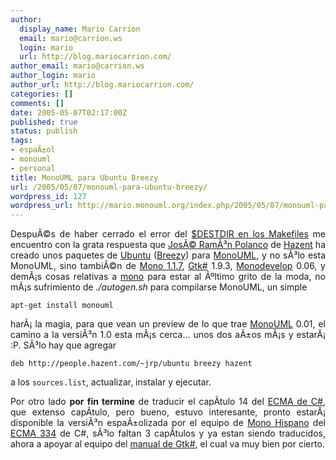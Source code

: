 ```yaml
---
author:
  display_name: Mario Carrion
  email: mario@carrion.ws
  login: mario
  url: http://blog.mariocarrion.com/
author_email: mario@carrion.ws
author_login: mario
author_url: http://blog.mariocarrion.com/
categories: []
comments: []
date: 2005-05-07T02:17:00Z
published: true
status: publish
tags:
- espaÃ±ol
- monouml
- personal
title: MonoUML para Ubuntu Breezy
url: /2005/05/07/monouml-para-ubuntu-breezy/
wordpress_id: 127
wordpress_url: http://mario.monouml.org/index.php/2005/05/07/monouml-para-ubuntu-breezy/
---
```


<div style="clear:both;"></div>
<p align="justify">DespuÃ©s de haber cerrado el error del <a href="http://bugzilla.monouml.org/show_bug.cgi?id=5">$DESTDIR en los Makefiles</a> me encuentro con la grata respuesta que <a href="http://people.hazent.com/~jrp/">JosÃ© RamÃ³n Polanco</a> de <a href="http://www.hazent.com/">Hazent</a> ha creado unos paquetes de <a href="http://www.ubuntulinux.org">Ubuntu</a> (<a href="http://www.ubuntulinux.org/wiki/BreezyBadger">Breezy</a>) para <a href="http://www.monouml.org">MonoUML</a>, y no sÃ³lo esta MonoUML, sino tambiÃ©n de <a href="http://www.go-mono.com/archive/1.1.7">Mono 1.1.7</a>, <a href="http://gtk-sharp.sourceforge.net">Gtk#</a> 1.9.3, <a href="http://www.monodevelop.com">Monodevelop</a> 0.06, y demÃ¡s cosas relativas a <a href="http://www.mono-project.com">mono</a> para estar al Ãºltimo grito de la moda, no mÃ¡s sufrimiento de <span style="font-style:italic;">./autogen.sh</span> para compilarse MonoUML, un simple</p>
<p align="justify"><code>apt-get install monouml</code></p>
<p align="justify">harÃ¡ la magia, para que vean un preview de lo que trae <a href="http://www.monouml.org">MonoUML</a> 0.01, el camino a la versiÃ³n 1.0 esta mÃ¡s cerca... unos dos aÃ±os mÃ¡s y estarÃ¡ :P. SÃ³lo hay que agregar </p>
<p><code>deb http://people.hazent.com/~jrp/ubuntu breezy hazent</code></p>
<p align="justify">a los <code>sources.list</code>, actualizar, instalar y ejecutar.</p>
<p align="justify">Por otro lado <span style="font-weight:bold;">por fin termine</span> de traducir el capÃ­tulo 14 del <a href="http://www.monohispano.org/ecma">ECMA de C#</a>, que extenso capÃ­tulo, pero bueno, estuvo interesante, pronto estarÃ¡ disponible la versiÃ³n espaÃ±olizada por el equipo de <a href="http://www.monohispano.org">Mono Hispano</a> del <a href="http://www.ecma-international.org/publications/standards/Ecma-334.">ECMA 334</a> de C#, sÃ³lo faltan 3 capÃ­tulos y ya estan siendo traducidos, ahora a apoyar al equipo del <a href="http://www.monohispano.org/tutoriales/man_gtksharp">manual de Gtk#</a>, el cual va muy bien por cierto.</p>
<div style="clear:both; padding-bottom: 0.25em;"></div>
